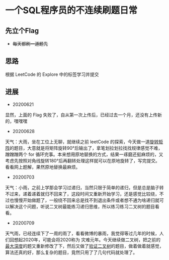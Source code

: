 # 一个SQL程序员的不连续刷题日常

## 先立个Flag

- ~~每天都刷一道题先~~

## 思路

根据 LeetCode 的 Explore 中的标签学习并提交

## 进展
- 20200621

显然，上面的 Flag 失败了，自从第一次上传后，已经过去一个月，还没有上传新的，嘿嘿嘿

- 20200628

天气：大雨，坐在工位上无聊，就继续之前 leetCode 的探索，今天做一道[旋转矩阵](./rotateMatrix.cpp)的题目，大意就是将矩阵旋转90°后输出了，拿笔划拉划拉找找规律感觉不难，
蹭蹭蹭两个 for 循环完事。本来想用原地替换的方式，结果一琢磨还挺麻烦的，又考虑先按照对角线旋转180°后再翻转处理这样就可以在原地旋转了，写完提交。
看看网上题解，果然原地替换最麻烦。

- 20200703

天气：小雨，之前上学那会学习过递归，当然只限于简单的递归，但是总是脑子转不过来，递着递着就归不回来了，这段时间又重新开始学习，还是感觉比较绕，不过也慢慢开始做题了，一般绕不回来总是找不到退出条件或者想不通为啥递归就可以解决这个问题，听说二叉树最能练习递归思维，所以练习练习二叉树的题目看看。

- 20200709

天气雨，已经连续下了一周的雨了，看看微博的暴雨，我觉得等过几年的时候，人们回想起2020年，可能会将2020称为 灾难元年。今天继续做二叉树，把之前的[最大深度](./104.-Maximum-Depth-of-Binary-Tree.cpp)的题又重新修改了下，然后又做了[验证二叉树](./98.Validate-Binary-Search-Tree.cpp)的题目，做着做着就感觉，算法还真的好，那么复杂的题目，竟然只用了了几句代码就处理了。